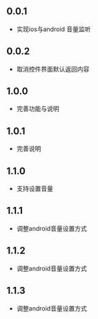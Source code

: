 ## 0.0.1
* 实现ios与android 音量监听

## 0.0.2
* 取消控件界面默认返回内容

## 1.0.0
* 完善功能与说明

## 1.0.1
* 完善说明

## 1.1.0
* 支持设置音量

## 1.1.1
* 调整android音量设置方式

## 1.1.2
* 调整android音量设置方式

## 1.1.3
* 调整android音量设置方式